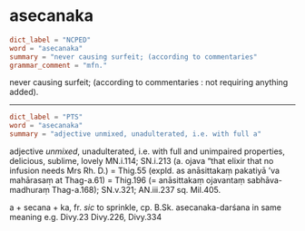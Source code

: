 # asecanaka

``` toml
dict_label = "NCPED"
word = "asecanaka"
summary = "never causing surfeit; (according to commentaries"
grammar_comment = "mfn."
```

never causing surfeit; (according to commentaries : not requiring anything added).

--------------------

``` toml
dict_label = "PTS"
word = "asecanaka"
summary = "adjective unmixed, unadulterated, i.e. with full a"
```

adjective *unmixed*, unadulterated, i.e. with full and unimpaired properties, delicious, sublime, lovely MN.i.114; SN.i.213 (a. ojava “that elixir that no infusion needs Mrs Rh. D.) = Thig.55 (expld. as anāsittakaṃ pakatiyā ’va mahārasaṃ at Thag\-a.61) = Thig.196 (= anāsittakaṃ ojavantaṃ sabhāva\-madhuraṃ Thag\-a.168); SN.v.321; AN.iii.237 sq. Mil.405.

a \+ secana \+ ka, fr. *sic* to sprinkle, cp. B.Sk. asecanaka\-darśana in same meaning e.g. Divy.23 Divy.226, Divy.334

